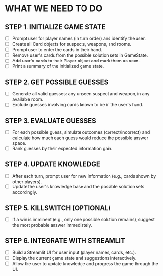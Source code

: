 # WHAT WE NEED TO DO

## STEP 1. INITIALIZE GAME STATE
- [ ] Prompt user for player names (in turn order) and identify the user.
- [ ] Create all Card objects for suspects, weapons, and rooms.
- [ ] Prompt user to enter the cards in their hand.
- [ ] Remove user's cards from the possible solution sets in GameState.
- [ ] Add user's cards to their Player object and mark them as seen.
- [ ] Print a summary of the initialized game state.

## STEP 2. GET POSSIBLE GUESSES
- [ ] Generate all valid guesses: any unseen suspect and weapon, in any available room.
- [ ] Exclude guesses involving cards known to be in the user's hand.

## STEP 3. EVALUATE GUESSES
- [ ] For each possible guess, simulate outcomes (correct/incorrect) and calculate how much each guess would reduce the possible answer space.
- [ ] Rank guesses by their expected information gain.

## STEP 4. UPDATE KNOWLEDGE
- [ ] After each turn, prompt user for new information (e.g., cards shown by other players).
- [ ] Update the user's knowledge base and the possible solution sets accordingly.

## STEP 5. KILLSWITCH (OPTIONAL)
- [ ] If a win is imminent (e.g., only one possible solution remains), suggest the most probable answer immediately.

## STEP 6. INTEGRATE WITH STREAMLIT
- [ ] Build a Streamlit UI for user input (player names, cards, etc.).
- [ ] Display the current game state and suggestions interactively.
- [ ] Allow the user to update knowledge and progress the game through the UI.